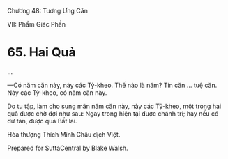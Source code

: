  

Chương 48: Tương Ưng Căn

VII: Phẩm Giác Phần

# 65\. Hai Quả

…

—Có năm căn này, này các Tỷ-kheo. Thế nào là năm? Tín căn … tuệ căn. Này các Tỷ-kheo, có năm căn này.

Do tu tập, làm cho sung mãn năm căn này, này các Tỷ-kheo, một trong hai quả được chờ đợi như sau: Ngay trong hiện tại được chánh trí; hay nếu có dư tàn, được quả Bất lai.

Hòa thượng Thích Minh Châu dịch Việt.

Prepared for SuttaCentral by Blake Walsh.